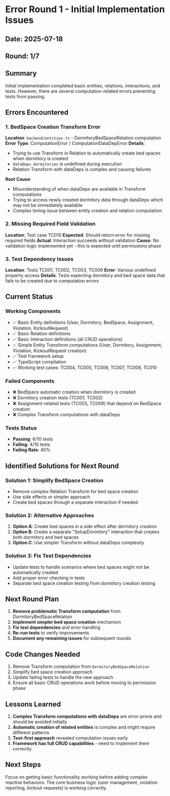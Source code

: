 # Error Round 1 - Initial Implementation Issues

## Date: 2025-07-18
## Round: 1/7

## Summary
Initial implementation completed basic entities, relations, interactions, and tests. However, there are several computation-related errors preventing tests from passing.

## Errors Encountered

### 1. BedSpace Creation Transform Error
**Location**: `backend/entities.ts` - DormitoryBedSpaceRelation computation
**Error Type**: ComputationError / ComputationDataDepError
**Details**: 
- Trying to use Transform in Relation to automatically create bed spaces when dormitory is created
- `dataDeps.dormitories` is undefined during execution
- Relation Transform with dataDeps is complex and causing failures

**Root Cause**: 
- Misunderstanding of when dataDeps are available in Transform computations
- Trying to access newly created dormitory data through dataDeps which may not be immediately available
- Complex timing issue between entity creation and relation computation

### 2. Missing Required Field Validation
**Location**: Test case TC010
**Expected**: Should return error for missing required fields
**Actual**: Interaction succeeds without validation
**Cause**: No validation logic implemented yet - this is expected until permissions phase

### 3. Test Dependency Issues  
**Location**: Tests TC001, TC002, TC003, TC009
**Error**: Various undefined property access
**Details**: Tests expecting dormitory and bed space data that fails to be created due to computation errors

## Current Status

### Working Components
- ✅ Basic Entity definitions (User, Dormitory, BedSpace, Assignment, Violation, KickoutRequest)
- ✅ Basic Relation definitions
- ✅ Basic Interaction definitions (all CRUD operations)
- ✅ Simple Entity Transform computations (User, Dormitory, Assignment, Violation, KickoutRequest creation)
- ✅ Test framework setup
- ✅ TypeScript compilation
- ✅ Working test cases: TC004, TC005, TC006, TC007, TC008, TC010

### Failed Components
- ❌ BedSpace automatic creation when dormitory is created
- ❌ Dormitory creation tests (TC001, TC002) 
- ❌ Assignment-related tests (TC003, TC009) that depend on BedSpace creation
- ❌ Complex Transform computations with dataDeps

### Tests Status
- **Passing**: 6/10 tests
- **Failing**: 4/10 tests
- **Failing Rate**: 40%

## Identified Solutions for Next Round

### Solution 1: Simplify BedSpace Creation
- Remove complex Relation Transform for bed space creation
- Use side effects or simpler approach
- Create bed spaces through a separate interaction if needed

### Solution 2: Alternative Approaches
1. **Option A**: Create bed spaces in a side effect after dormitory creation
2. **Option B**: Create a separate "SetupDormitory" interaction that creates both dormitory and bed spaces
3. **Option C**: Use simpler Transform without dataDeps complexity

### Solution 3: Fix Test Dependencies
- Update tests to handle scenarios where bed spaces might not be automatically created
- Add proper error checking in tests
- Separate bed space creation testing from dormitory creation testing

## Next Round Plan

1. **Remove problematic Transform computation** from DormitoryBedSpaceRelation
2. **Implement simpler bed space creation** mechanism
3. **Fix test dependencies** and error handling
4. **Re-run tests** to verify improvements
5. **Document any remaining issues** for subsequent rounds

## Code Changes Needed

1. Remove Transform computation from `DormitoryBedSpaceRelation`
2. Simplify bed space creation approach
3. Update failing tests to handle the new approach
4. Ensure all basic CRUD operations work before moving to permission phase

## Lessons Learned

1. **Complex Transform computations with dataDeps** are error-prone and should be avoided initially
2. **Automatic creation of related entities** is complex and might require different patterns
3. **Test-first approach** revealed computation issues early
4. **Framework has full CRUD capabilities** - need to implement them correctly

## Next Steps

Focus on getting basic functionality working before adding complex reactive behaviors. The core business logic (user management, violation reporting, kickout requests) is working correctly.
